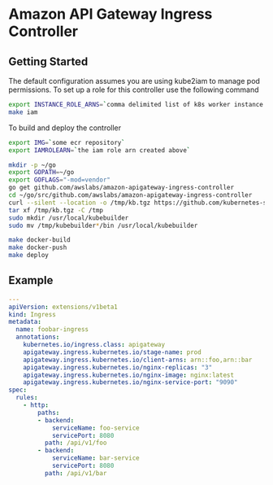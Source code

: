 # Amazon API Gateway Ingress Controller

## Getting Started

The default configuration assumes you are using kube2iam to manage pod permissions.
To set up a role for this controller use the following command

```sh
export INSTANCE_ROLE_ARNS=`comma delimited list of k8s worker instance ARNs`
make iam
```

To build and deploy the controller

```sh
export IMG=`some ecr repository`
export IAMROLEARN=`the iam role arn created above`

mkdir -p ~/go
export GOPATH=~/go
export GOFLAGS="-mod=vendor"
go get github.com/awslabs/amazon-apigateway-ingress-controller
cd ~/go/src/github.com/awslabs/amazon-apigateway-ingress-controller
curl --silent --location -o /tmp/kb.tgz https://github.com/kubernetes-sigs/kubebuilder/releases/download/v2.2.0/kubebuilder_2.2.0_linux_amd64.tar.gz
tar xf /tmp/kb.tgz -C /tmp
sudo mkdir /usr/local/kubebuilder
sudo mv /tmp/kubebuilder*/bin /usr/local/kubebuilder

make docker-build
make docker-push
make deploy
```



## Example

```yaml
---
apiVersion: extensions/v1beta1
kind: Ingress
metadata:
  name: foobar-ingress
  annotations:
    kubernetes.io/ingress.class: apigateway
    apigateway.ingress.kubernetes.io/stage-name: prod
    apigateway.ingress.kubernetes.io/client-arns: arn::foo,arn::bar
    apigateway.ingress.kubernetes.io/nginx-replicas: "3"
    apigateway.ingress.kubernetes.io/nginx-image: nginx:latest
    apigateway.ingress.kubernetes.io/nginx-service-port: "9090"
spec:
  rules:
    - http:
        paths:
        - backend:
            serviceName: foo-service
            servicePort: 8080
          path: /api/v1/foo
        - backend:
            serviceName: bar-service
            servicePort: 8080
          path: /api/v1/bar
```
